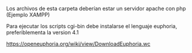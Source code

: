 Los archivos de esta carpeta deberían estar un servidor apache con php (Ejemplo XAMPP)

Para ejecutar los scripts cgi-bin debe instalarse el lenguaje euphoria, preferiblementa la version 4.1

https://openeuphoria.org/wiki/view/DownloadEuphoria.wc

